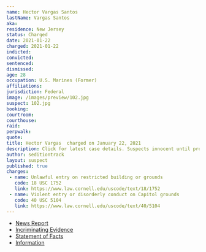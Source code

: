 ```yaml
---
name: Hector Vargas Santos
lastName: Vargas Santos
aka:
residence: New Jersey
status: Charged
date: 2021-01-22
charged: 2021-01-22
indicted:
convicted: 
sentenced: 
dismissed: 
age: 28
occupation: U.S. Marines (Former)
affiliations:
jurisdiction: Federal
image: /images/preview/102.jpg
suspect: 102.jpg
booking:
courtroom:
courthouse:
raid:
perpwalk:
quote:
title: Hector Vargas  charged on January 22, 2021
description: Click for latest case details. Suspects innocent until proven guilty.
author: seditiontrack
layout: suspect
published: true
charges:
 - name: Unlawful entry on restricted building or grounds
   code: 18 USC 1752
   link: https://www.law.cornell.edu/uscode/text/18/1752
 - name: Violent entry or disorderly conduct on Capitol grounds
   code: 40 USC 5104
   link: https://www.law.cornell.edu/uscode/text/40/5104
---
```

- [News Report](https://www.msn.com/en-us/news/politics/fbi-new-jersey-man-took-video-selfie-inside-capitol-detailed-his-location-during-siege/ar-BB1d746o)
- [Incriminating Evidence](https://jcitytimes.com/hector-vargas-from-unsung-hero-to-insurrectionist/)
- [Statement of Facts](https://extremism.gwu.edu/sites/g/files/zaxdzs2191/f/Hector%20Vargas%20Statement%20of%20Facts.pdf)
- [Information](https://www.justice.gov/usao-dc/case-multi-defendant/file/1377976/download)
